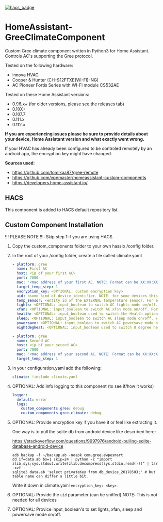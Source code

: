 [![hacs_badge](https://img.shields.io/badge/HACS-Default-orange.svg?style=for-the-badge)](https://github.com/custom-components/hacs)

# HomeAssistant-GreeClimateComponent
Custom Gree climate component written in Python3 for Home Assistant. Controls AC's supporting the Gree protocol.

Tested on the following hardware:
- Innova HVAC
- Cooper & Hunter (CH-S12FTXE(WI-FI)-NG)
- AC Pioneer Fortis Series with WI-FI module CS532AE

Tested on these Home Assistant versions:
- 0.96.x+ (for older versions, please see the releases tab)
- 0.10X+
- 0.107.7
- 0.111.x
- 0.112.x

**If you are experiencing issues please be sure to provide details about your device, Home Assistant version and what exactly went wrong.**

 If your HVAC has already been configured to be controled remotely by an android app, the encryption key might have changed.

**Sources used:**
 - https://github.com/tomikaa87/gree-remote
 - https://github.com/vpnmaster/homeassistant-custom-components
 - https://developers.home-assistant.io/
 
## HACS
This component is added to HACS default repository list.

## Custom Component Installation
!!! PLEASE NOTE !!!: Skip step 1 if you are using HACS.
1. Copy the custom_components folder to your own hassio /config folder.

2. In the root of your /config folder, create a file called climate.yaml

   ```yaml
   - platform: gree
     name: First AC
     host: <ip of your first AC>
     port: 7000
     mac: '<mac address of your first AC. NOTE: Format can be XX:XX:XX:XX:XX:XX or XX-XX-XX-XX-XX-XX depending on your model>'
     target_temp_step: 1
     encryption_key: <OPTIONAL: custom encryption key>
     uid: <some kind of device identifier. NOTE: for some devices this is optional>
     temp_sensor: <entity id of the EXTERNAL temperature sensor. For example: sensor.bedroom_temperature. NOTE: this attaches an external temperature sensor to your AC. Gree unfortunately doesnt support a "current temperature" on its own.>
     lights: <OPTIONAL: input_boolean to switch AC lights mode on/off. For example: input_boolean.first_ac_lights>
     xfan: <OPTIONAL: input_boolean to switch AC xfan mode on/off. For example: input_boolean.first_ac_xfan>
     health: <OPTIONAL: input_boolean used to switch the Health option on/off of your first AC. For example: input_boolean.first_ac_health>
     sleep: <OPTIONAL: input_boolean to switch AC sleep mode on/off. For example: input_boolean.first_ac_sleep>
     powersave: <OPTIONAL: input_boolean to switch AC powersave mode on/off. For example: input_boolean.first_ac_powersave>
     eightdegheat: <OPTIONAL: input_boolean used to switch 8 degree heating on/off on your first AC>
   
   - platform: gree
     name: Second AC
     host: <ip of your second AC>
     port: 7000
     mac: '<mac address of your second AC. NOTE: Format can be XX:XX:XX:XX:XX:XX or XX-XX-XX-XX-XX-XX depending on your model>'
     target_temp_step: 1
   ```

3. In your configuration.yaml add the following:
  
   ```yaml
   climate: !include climate.yaml
   ```

4. OPTIONAL: Add info logging to this component (to see if/how it works)
  
   ```yaml
   logger:
     default: error
     logs:
       custom_components.gree: debug
       custom_components.gree.climate: debug
   ```

5. OPTIONAL: Provide encryption key if you have it or feel like extracting it. 

   One way is to pull the sqlite db from android device like described here:
  
   https://stackoverflow.com/questions/9997976/android-pulling-sqlite-database-android-device

   ```
   adb backup -f ~/backup.ab -noapk com.gree.ewpesmart
   dd if=data.ab bs=1 skip=24 | python -c "import zlib,sys;sys.stdout.write(zlib.decompress(sys.stdin.read()))" | tar -xvf -
   sqlite3 data.ab 'select privateKey from db_device_20170503;' # but table name can differ a little bit.
   ```
   
   Write it down in climate.yaml `encryption_key: <key>`.

6. OPTIONAL: Provide the `uid` parameter (can be sniffed) NOTE: This is not needed for all devices

7. OPTIONAL: Provice input_boolean's to set lights, xfan, sleep and powersave mode on/off.
